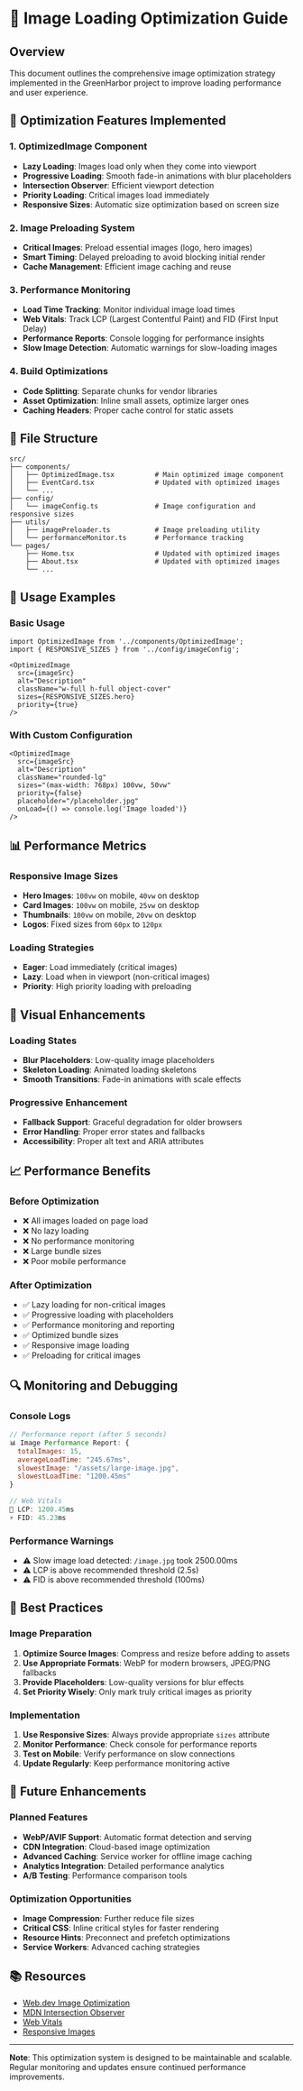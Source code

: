 # 🚀 Image Loading Optimization Guide

## Overview
This document outlines the comprehensive image optimization strategy implemented in the GreenHarbor project to improve loading performance and user experience.

## 🎯 Optimization Features Implemented

### 1. **OptimizedImage Component**
- **Lazy Loading**: Images load only when they come into viewport
- **Progressive Loading**: Smooth fade-in animations with blur placeholders
- **Intersection Observer**: Efficient viewport detection
- **Priority Loading**: Critical images load immediately
- **Responsive Sizes**: Automatic size optimization based on screen size

### 2. **Image Preloading System**
- **Critical Images**: Preload essential images (logo, hero images)
- **Smart Timing**: Delayed preloading to avoid blocking initial render
- **Cache Management**: Efficient image caching and reuse

### 3. **Performance Monitoring**
- **Load Time Tracking**: Monitor individual image load times
- **Web Vitals**: Track LCP (Largest Contentful Paint) and FID (First Input Delay)
- **Performance Reports**: Console logging for performance insights
- **Slow Image Detection**: Automatic warnings for slow-loading images

### 4. **Build Optimizations**
- **Code Splitting**: Separate chunks for vendor libraries
- **Asset Optimization**: Inline small assets, optimize larger ones
- **Caching Headers**: Proper cache control for static assets

## 📁 File Structure

```
src/
├── components/
│   ├── OptimizedImage.tsx          # Main optimized image component
│   ├── EventCard.tsx               # Updated with optimized images
│   └── ...
├── config/
│   └── imageConfig.ts              # Image configuration and responsive sizes
├── utils/
│   ├── imagePreloader.ts           # Image preloading utility
│   └── performanceMonitor.ts       # Performance tracking
└── pages/
    ├── Home.tsx                    # Updated with optimized images
    ├── About.tsx                   # Updated with optimized images
    └── ...
```

## 🔧 Usage Examples

### Basic Usage
```tsx
import OptimizedImage from '../components/OptimizedImage';
import { RESPONSIVE_SIZES } from '../config/imageConfig';

<OptimizedImage
  src={imageSrc}
  alt="Description"
  className="w-full h-full object-cover"
  sizes={RESPONSIVE_SIZES.hero}
  priority={true}
/>
```

### With Custom Configuration
```tsx
<OptimizedImage
  src={imageSrc}
  alt="Description"
  className="rounded-lg"
  sizes="(max-width: 768px) 100vw, 50vw"
  priority={false}
  placeholder="/placeholder.jpg"
  onLoad={() => console.log('Image loaded')}
/>
```

## 📊 Performance Metrics

### Responsive Image Sizes
- **Hero Images**: `100vw` on mobile, `40vw` on desktop
- **Card Images**: `100vw` on mobile, `25vw` on desktop
- **Thumbnails**: `100vw` on mobile, `20vw` on desktop
- **Logos**: Fixed sizes from `60px` to `120px`

### Loading Strategies
- **Eager**: Load immediately (critical images)
- **Lazy**: Load when in viewport (non-critical images)
- **Priority**: High priority loading with preloading

## 🎨 Visual Enhancements

### Loading States
- **Blur Placeholders**: Low-quality image placeholders
- **Skeleton Loading**: Animated loading skeletons
- **Smooth Transitions**: Fade-in animations with scale effects

### Progressive Enhancement
- **Fallback Support**: Graceful degradation for older browsers
- **Error Handling**: Proper error states and fallbacks
- **Accessibility**: Proper alt text and ARIA attributes

## 📈 Performance Benefits

### Before Optimization
- ❌ All images loaded on page load
- ❌ No lazy loading
- ❌ No performance monitoring
- ❌ Large bundle sizes
- ❌ Poor mobile performance

### After Optimization
- ✅ Lazy loading for non-critical images
- ✅ Progressive loading with placeholders
- ✅ Performance monitoring and reporting
- ✅ Optimized bundle sizes
- ✅ Responsive image loading
- ✅ Preloading for critical images

## 🔍 Monitoring and Debugging

### Console Logs
```javascript
// Performance report (after 5 seconds)
📊 Image Performance Report: {
  totalImages: 15,
  averageLoadTime: "245.67ms",
  slowestImage: "/assets/large-image.jpg",
  slowestLoadTime: "1200.45ms"
}

// Web Vitals
🎯 LCP: 1200.45ms
⚡ FID: 45.23ms
```

### Performance Warnings
- ⚠️ Slow image load detected: `/image.jpg` took 2500.00ms
- ⚠️ LCP is above recommended threshold (2.5s)
- ⚠️ FID is above recommended threshold (100ms)

## 🚀 Best Practices

### Image Preparation
1. **Optimize Source Images**: Compress and resize before adding to assets
2. **Use Appropriate Formats**: WebP for modern browsers, JPEG/PNG fallbacks
3. **Provide Placeholders**: Low-quality versions for blur effects
4. **Set Priority Wisely**: Only mark truly critical images as priority

### Implementation
1. **Use Responsive Sizes**: Always provide appropriate `sizes` attribute
2. **Monitor Performance**: Check console for performance reports
3. **Test on Mobile**: Verify performance on slow connections
4. **Update Regularly**: Keep performance monitoring active

## 🔮 Future Enhancements

### Planned Features
- **WebP/AVIF Support**: Automatic format detection and serving
- **CDN Integration**: Cloud-based image optimization
- **Advanced Caching**: Service worker for offline image caching
- **Analytics Integration**: Detailed performance analytics
- **A/B Testing**: Performance comparison tools

### Optimization Opportunities
- **Image Compression**: Further reduce file sizes
- **Critical CSS**: Inline critical styles for faster rendering
- **Resource Hints**: Preconnect and prefetch optimizations
- **Service Workers**: Advanced caching strategies

## 📚 Resources

- [Web.dev Image Optimization](https://web.dev/fast/#optimize-your-images)
- [MDN Intersection Observer](https://developer.mozilla.org/en-US/docs/Web/API/Intersection_Observer_API)
- [Web Vitals](https://web.dev/vitals/)
- [Responsive Images](https://developer.mozilla.org/en-US/docs/Learn/HTML/Multimedia_and_embedding/Responsive_images)

---

**Note**: This optimization system is designed to be maintainable and scalable. Regular monitoring and updates ensure continued performance improvements. 